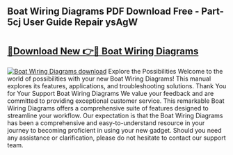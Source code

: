 ## Boat Wiring Diagrams PDF Download Free - Part-5cj User Guide Repair ysAgW

# <h2><a href="http://dfjxzij.blite.top/?on=Boat+Wiring+Diagrams">🔗Download New 👉🔴 Boat Wiring Diagrams</a></h2>

[![Boat Wiring Diagrams download](https://i.imgur.com/lujVjoI.png)](http://dfjxzij.blite.top/?on=Boat+Wiring+Diagrams)
Explore the Possibilities Welcome to the world of possibilities with your new Boat Wiring Diagrams! This manual explores its features, applications, and troubleshooting solutions. Thank You for Your Support Boat Wiring Diagrams We value your feedback and are committed to providing exceptional customer service. This remarkable Boat Wiring Diagrams offers a comprehensive suite of features designed to streamline your workflow. Our expectation is that the Boat Wiring Diagrams has been a comprehensive and easy-to-understand resource in your journey to becoming proficient in using your new gadget. Should you need any assistance or clarification, please do not hesitate to contact our support team.
